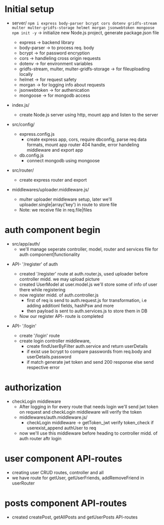 # Initial setup
- server/
     `npm i express body-parser bcrypt cors dotenv gridfs-stream multer multer-gridfs-storage helmet morgan jsonwebtoken mongoose`
     `npm init -y` -> initialize new Node.js project, generate package.json file
    - express -> backend library
    - body-parser -> to process req. body
    - bcrypt -> for password encryption
    - cors -> handleling cross origin requests
    - dotenv -> for environment variables
    - gridfs-stream, multer, multer-gridfs-storage -> for fileuploading locally
    - helmet -> for request safety
    - morgan -> for logging info about requests
    - jsonwebtoken -> for authenication
    - mongoose -> for mongodb access

    
- index.js/
     - create Node.js server using http, mount app and listen to the server

- src/config/
     - express.config.js
          - create express app, cors, require dbconfig, parse req data formats, mount app router 404 handle, error handeling middleware and export app
     - db.config.js
          - connect mongodb using mongoose
- src/router/
     - create express router and export

- middlewares/uploader.middleware.js/
     - multer uploader middleware setup, later we'll uploader.single|array('key') in route to store file
     - Note: we receive file in req.file|files


# auth component begin

* src/app/auth/
     - we'll manage seperate controller, model, router and services file for auth component|functionality

- API- '/register' of auth 
     - created '/register' route at auth.router.js, used uploader before controller midd. we may upload picture
     - created UserModel at user.model.js we'll store some of info of user there while registering
     - now register midd. of auth.controller.js
          - first of req is send to auth.request.js for transformation, i.e adding additionl fields, hashPsw and more
          - then payload is sent to auth.services.js to store them in DB
     - Now our register API- route is completed

- API- '/login' 
     - create '/login' route
     - create login controller middleware,
          - create findUserByFilter auth.service and return userDetails
          - if exist use bcrypt to compare passwords from req.body and userDetails.password
          - if match generate jwt token and send 200 response else send respective error


# authorization 

* checkLogin middleware
     - After logging in for every route that needs login we'll send jwt token on request and checkLogin middleware will verify the token
     - middlewares/auth.middleware.js/
          - checkLogin middleware -> getToken_jwt verify token_check if userexist_append authUser to req
     - now we'll use this middleware before heading to controller midd. of auth router aftr login


# user component API-routes
- creating user CRUD routes, controller and all
- we have route for getUser, getUserFriends, addRemoveFriend in userRouter

# posts component API-routes
- created createPost, getAllPosts and getUserPosts API-routes

